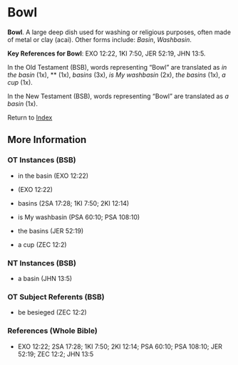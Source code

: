 # Bowl
**Bowl**. 
A large deep dish used for washing or religious purposes, often made of metal or clay (acai). 
Other forms include: 
*Basin*, *Washbasin*. 


**Key References for Bowl**: 
EXO 12:22, 1KI 7:50, JER 52:19, JHN 13:5. 


In the Old Testament (BSB), words representing “Bowl” are translated as 
*in the basin* (1x), ** (1x), *basins* (3x), *is My washbasin* (2x), *the basins* (1x), *a cup* (1x). 


In the New Testament (BSB), words representing “Bowl” are translated as 
*a basin* (1x). 


Return to [Index](00-Index.md)

## More Information

### OT Instances (BSB)

* in the basin (EXO 12:22)

*  (EXO 12:22)

* basins (2SA 17:28; 1KI 7:50; 2KI 12:14)

* is My washbasin (PSA 60:10; PSA 108:10)

* the basins (JER 52:19)

* a cup (ZEC 12:2)



### NT Instances (BSB)

* a basin (JHN 13:5)



### OT Subject Referents (BSB)

* be besieged (ZEC 12:2)



### References (Whole Bible)

* EXO 12:22; 2SA 17:28; 1KI 7:50; 2KI 12:14; PSA 60:10; PSA 108:10; JER 52:19; ZEC 12:2; JHN 13:5



